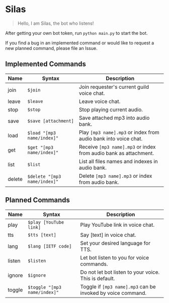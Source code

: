 # Silas
> Hello, I am Silas, the bot who listens!

After getting your own bot token, run `python main.py` to start the bot.

If you find a bug in an implemented command or would like to request a new planned command, please file an Issue.

## Implemented Commands
| Name   | Syntax                       | Description |
| ------ | ---------------------------- | ----------- |
| join   | `$join`                      | Join requester's current guild voice chat. |
| leave  | `$leave`                     | Leave voice chat. |
| stop   | `$stop`                      | Stop playing current audio. |
| save   | `$save [attachment]`         | Save attached mp3 into audio bank. |
| load   | `$load "[mp3 name/index]"`   | Play `[mp3 name].mp3` or index from audio bank into voice chat. |
| get    | `$get "[mp3 name/index]"`    | Receive `[mp3 name].mp3` or index from audio bank as attachment. |
| list   | `$list`                      | List all files names and indexes in audio bank. |
| delete | `$delete "[mp3 name/index]"` | Delete `[mp3 name].mp3` or index from audio bank. |

## Planned Commands
| Name   | Syntax                       | Description |
| ------ | ---------------------------- | ----------- |
| play   | `$play [YouTube link]`       | Play YouTube link in voice chat. |
| tts    | `$tts [text]`                | Say [text] in voice chat. |
| lang   | `$lang [IETF code]`          | Set your desired language for TTS. |
| listen | `$listen`                    | Let bot listen to you for voice commands. |
| ignore | `$ignore`                    | Do not let bot listen to your voice. This is default. |
| toggle | `$toggle "[mp3 name/index]"` | Toggle if `[mp3 name].mp3` can be invoked by voice command. |

